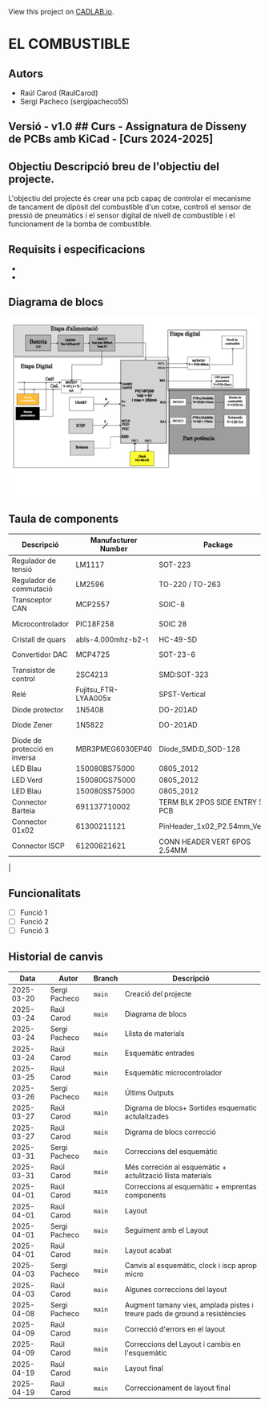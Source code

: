 View this project on [CADLAB.io](https://cadlab.io/project/29049). 

# EL COMBUSTIBLE

## Autors
- Raúl Carod (RaulCarod)
- Sergi Pacheco (sergipacheco55)

## Versió - v1.0 ## Curs - Assignatura de Disseny de PCBs amb KiCad - [Curs 2024-2025]

## Objectiu Descripció breu de l'objectiu del projecte.
L'objectiu del projecte és crear una pcb capaç de controlar el mecanisme de tancament de dipòsit del combustible d'un cotxe, controli el sensor de pressió de pneumàtics i el sensor digital de nivell de combustible i el funcionament de la bomba de combustible.
## Requisits i especificacions
- 
- 

## Diagrama de blocs
![Diagrama de bloques](Diagrama%20de%20bloques%20final.png)

## Taula de components
| Descripció                 | Manufacturer Number | Package  | Datasheet | Proveïdor | Unitats |
|----------------------------|--------------------|---------|----------|----------|---------|
| Regulador de tensió        | LM1117            | SOT-223 | [Enllaç](https://www.ti.com/lit/ds/symlink/lm1117.pdf) | Mouser | 1 |
| Regulador de commutació    | LM2596            | TO-220 / TO-263 | [Enllaç](https://www.ti.com/lit/ds/symlink/lm2596.pdf) |Mouser | 1 |
| Transceptor CAN            | MCP2557           | SOIC-8  | [Enllaç](https://www.digikey.es/es/products/detail/microchip-technology/MCP2557FD-H-SN/6009299?gclsrc=aw.ds&&utm_adgroup=&utm_source=google&utm_medium=cpc&utm_campaign=PMax_Product_All%20Products&utm_term=&productid=6009299&utm_content=&utm_id=go_cmp-20199915072_adg-_ad-__dev-c_ext-_prd-6009299_sig-Cj0KCQjw_JzABhC2ARIsAPe3ynpUKI6YB1CwYhuxLEUHioMMJoSxuswcCzv73NbuUfjEhpO7h3KmzM0aAg-ZEALw_wcB&gad_source=1&gbraid=0AAAAADrbLli4DwHuL2SABBDwoZRf1ZzGQ&gclid=Cj0KCQjw_JzABhC2ARIsAPe3ynpUKI6YB1CwYhuxLEUHioMMJoSxuswcCzv73NbuUfjEhpO7h3KmzM0aAg-ZEALw_wcB&gclsrc=aw.ds) | DigiKey | 1 |
| Microcontrolador           | PIC18F258         | SOIC 28 | [Enllaç](https://ww1.microchip.com/downloads/en/devicedoc/39564c.pdf) | DigiKey / Mouser | 1 |
| Cristall de quars          | abls-4.000mhz-b2-t | HC-49-SD | [Enllaç](https://www.mouser.es/ProductDetail/ABRACON/ABLS-4000MHZ-B2-T?qs=D0XpjEo%2FJ5C3RozMqbjMZQ%3D%3D&mgh=1&vip=1&utm_id=19103542967&utm_source=google&utm_medium=cpc&utm_marketing_tactic=emeacorp&gad_source=1&gbraid=0AAAAADn_wf3OXCEtXcIA5_5RcBvoSepTR&gclid=Cj0KCQjw_JzABhC2ARIsAPe3ynqsKUWHLoPzyu7DV4PfzRyfIg9Ooyksv1cDZuEIGajdSMNtnR05LqEaAmMCEALw_wcB) | Mouser | 1 |
| Convertidor DAC            | MCP4725           | SOT-23-6 | [Enllaç](https://ww1.microchip.com/downloads/en/devicedoc/22039d.pdf) | DigiKey / Mouser | 1 |
| Transistor de control | 2SC4213 | SMD:SOT-323 | [Enllaç](https://toshiba.semicon-storage.com/info/docget.jsp?did=19305&prodName=2SC4213) | Mouser | 2 |
| Relé | Fujitsu_FTR-LYAA005x | SPST-Vertical | [Enllaç](https://www.fujitsu.com/sg/imagesgig5/ftr-ly.pdf) | Mouse | 2 |
| Díode protector | 1N5408 | DO-201AD | [Enllaç](https://www.vishay.com/docs/88516/1n5400.pdf) | Mouser | 4 |
| Díode Zener | 1N5822 | DO-201AD | [Enllaç](http://www.vishay.com/docs/88526/1n5820.pdf) | Farnell España | 1 |
| Díode de protecció en inversa | MBR3PMEG6030EP40 | Diode_SMD:D_SOD-128 | [Enllaç](https://assets.nexperia.com/documents/data-sheet/PMEG6030EP-Q.pdf) | Mouser | 1 |
| LED Blau | 150080BS75000 | 0805_2012 | [Enllaç](https://www.we-online.com/components/products/datasheet/150080BS75000.pdf)| Digikey | 2 |
| LED Verd | 150080GS75000 | 0805_2012 | [Enllaç](https://www.we-online.com/components/products/datasheet/150080GS75000.pdf)| Digikey | 1 |
| LED Blau | 150080SS75000 | 0805_2012 | [Enllaç](https://www.we-online.com/components/products/datasheet/150080SS75000.pdf)| Digikey | 1 |
| Connector Barteia | 691137710002 | TERM BLK 2POS SIDE ENTRY 5MM PCB | [Enllaç](https://www.we-online.com/components/products/datasheet/691137710002.pdf) | 1 |
| Connector 01x02 | 61300211121 | PinHeader_1x02_P2.54mm_Vertical | [Enllaç](https://www.we-online.com/components/products/datasheet/61300211121.pdf) | 4 |
| Connector ISCP | 61200621621 | CONN HEADER VERT 6POS 2.54MM | [Enllaç](https://www.we-online.com/components/products/datasheet/61200621621.pdf) | 1 |
| 




## Funcionalitats
- [ ] Funció 1
- [ ] Funció 2
- [ ] Funció 3

## Historial de canvis
| Data | Autor | Branch | Descripció |
|------|------|--------|------------| 
| 2025-03-20 | Sergi Pacheco | `main` | Creació del projecte |
| 2025-03-24 | Raúl Carod| `main` | Diagrama de blocs |
| 2025-03-24 | Sergi Pacheco| `main`| Llista de materials|
| 2025-03-24 | Raúl Carod | `main`| Esquemàtic entrades |
| 2025-03-25 | Raúl Carod | `main`| Esquemàtic microcontrolador|
| 2025-03-26 | Sergi Pacheco| `main`| Últims Outputs|
| 2025-03-27 | Raúl Carod | `main`| Digrama de blocs+ Sortides esquematic actulaitzades |
| 2025-03-27 | Raúl Carod | `main`| Digrama de blocs correcció |
| 2025-03-31 | Sergi Pacheco | `main`| Correccions del esquemàtic |
| 2025-03-31 | Raúl Carod | `main`| Més correción al esquemàtic + actulització llista materials|
| 2025-04-01 | Raúl Carod | `main`| Correccions al esquemàtic + emprentas components |
| 2025-04-01 | Raúl Carod | `main` | Layout |
| 2025-04-01 | Sergi Pacheco | `main`| Seguiment amb el Layout |
| 2025-04-01 | Raúl Carod | `main`|Layout acabat |
| 2025-04-03 | Sergi Pacheco| `main`|  Canvis al esquemàtic, clock i iscp aprop micro|
| 2025-04-03 | Raúl Carod | `main`| Algunes correccions del layout |
| 2025-04-08 | Sergi Pacheco| `main`|  Augment tamany vies, amplada pistes i treure pads de ground a resistències|
| 2025-04-09 | Raúl Carod | `main`| Correcció d'errors en el layout |
| 2025-04-09 | Raúl Carod | `main`| Correccions del Layout i cambis en l'esquemàtic |
| 2025-04-19 | Raúl Carod | `main`| Layout final |
| 2025-04-19 | Raúl Carod | `main`| Correccionament de layout final |

